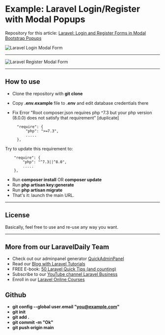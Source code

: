 # Example: Laravel Login/Register with Modal Popups

Repository for this article: [Laravel: Login and Register Forms in Modal Bootstrap Popups](https://quickadminpanel.com/blog/laravel-login-and-register-forms-in-modal-bootstrap-popups/)

![Laravel Login Modal Form](https://quickadminpanel.com/blog/wp-content/uploads/2020/02/Screen-Shot-2020-02-24-at-11.53.28-AM.png)

- - - - -

![Laravel Register Modal Form](https://quickadminpanel.com/blog/wp-content/uploads/2020/02/Screen-Shot-2020-02-24-at-12.21.38-PM.png)

- - - - -

## How to use

- Clone the repository with __git clone__
- Copy __.env.example__ file to __.env__ and edit database credentials there


- Fix Error "Root composer.json requires php ^7.3 but your php version (8.0.0) does not satisfy that requirement" [duplicate]

        "require": {
            "php": ">=7.3",
            .....
        },

Try to update this requirement to:

        "require": {
            "php": "^7.3||^8.0",
            .....
        },

- Run __composer install__    OR     __composer update__
- Run __php artisan key:generate__
- Run __php artisan migrate__
- That's it: launch the main URL.

- - - - -

## License

Basically, feel free to use and re-use any way you want.

- - - - -

## More from our LaravelDaily Team

- Check out our adminpanel generator [QuickAdminPanel](https://quickadminpanel.com)
- Read our [Blog with Laravel Tutorials](https://laraveldaily.com)
- FREE E-book: [50 Laravel Quick Tips (and counting)](https://laraveldaily.com/free-e-book-40-laravel-quick-tips-and-counting/)
- Subscribe to our [YouTube channel Laravel Business](https://www.youtube.com/channel/UCTuplgOBi6tJIlesIboymGA)
- Enroll in our [Laravel Online Courses](https://laraveldaily.teachable.com/)

## Github
- __git config --global user.email "you@example.com"__
- __git init__
- __git add .__
- __git commit -m "Ok"__
- __git push origin main__
